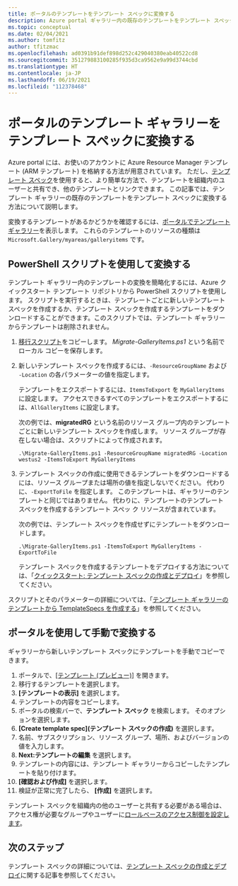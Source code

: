 ```yaml
---
title: ポータルのテンプレートをテンプレート スペックに変換する
description: Azure portal ギャラリー内の既存のテンプレートをテンプレート スペックに変換する方法について説明します。
ms.topic: conceptual
ms.date: 02/04/2021
ms.author: tomfitz
author: tfitzmac
ms.openlocfilehash: ad0391b91def898d252c429040380eab40522cd8
ms.sourcegitcommit: 351279883100285f935d3ca9562e9a99d3744cbd
ms.translationtype: HT
ms.contentlocale: ja-JP
ms.lasthandoff: 06/19/2021
ms.locfileid: "112378468"
---
```

# <a name="convert-template-gallery-in-portal-to-template-specs"></a>ポータルのテンプレート ギャラリーをテンプレート スペックに変換する

Azure portal には、お使いのアカウントに Azure Resource Manager テンプレート (ARM テンプレート) を格納する方法が用意されています。 ただし、[テンプレート スペック](template-specs.md)を使用すると、より簡単な方法で、テンプレートを組織内のユーザーと共有でき、他のテンプレートとリンクできます。 この記事では、テンプレート ギャラリーの既存のテンプレートをテンプレート スペックに変換する方法について説明します。

変換するテンプレートがあるかどうかを確認するには、[ポータルでテンプレート ギャラリー](https://portal.azure.com/#blade/HubsExtension/BrowseResourceBlade/resourceType/Microsoft.Gallery%2Fmyareas%2Fgalleryitems)を表示します。 これらのテンプレートのリソースの種類は `Microsoft.Gallery/myareas/galleryitems` です。

## <a name="convert-with-powershell-script"></a>PowerShell スクリプトを使用して変換する

テンプレート ギャラリー内のテンプレートの変換を簡略化するには、Azure クイックスタート テンプレート リポジトリから PowerShell スクリプトを使用します。 スクリプトを実行するときは、テンプレートごとに新しいテンプレート スペックを作成するか、テンプレート スペックを作成するテンプレートをダウンロードすることができます。このスクリプトでは、テンプレート ギャラリーからテンプレートは削除されません。

1. [移行スクリプト](https://github.com/Azure/azure-quickstart-templates/blob/master/quickstarts/microsoft.resources/templatespec-migrate-create/Migrate-GalleryItems.ps1)をコピーします。 *Migrate-GalleryItems.ps1* という名前でローカル コピーを保存します。
1. 新しいテンプレート スペックを作成するには、`-ResourceGroupName` および `-Location` の各パラメーターの値を指定します。

   テンプレートをエクスポートするには、`ItemsToExport` を `MyGalleryItems` に設定します。 アクセスできるすべてのテンプレートをエクスポートするには、`AllGalleryItems` に設定します。

   次の例では、**migratedRG** という名前のリソース グループ内のテンプレートごとに新しいテンプレート スペックを作成します。 リソース グループが存在しない場合は、スクリプトによって作成されます。

   ```azurepowershell
   .\Migrate-GalleryItems.ps1 -ResourceGroupName migratedRG -Location westus2 -ItemsToExport MyGalleryItems
   ```

1. テンプレート スペックの作成に使用できるテンプレートをダウンロードするには、リソース グループまたは場所の値を指定しないでください。 代わりに、`-ExportToFile` を指定します。 このテンプレートは、ギャラリーのテンプレートと同じではありません。 代わりに、テンプレートのテンプレート スペックを作成するテンプレート スペッ ク リソースが含まれています。

   次の例では、テンプレート スペックを作成せずにテンプレートをダウンロードします。

   ```azurepowershell
   .\Migrate-GalleryItems.ps1 -ItemsToExport MyGalleryItems -ExportToFile
   ```

   テンプレート スペックを作成するテンプレートをデプロイする方法については、「[クイックスタート: テンプレート スペックの作成とデプロイ](quickstart-create-template-specs.md)」を参照してください。

スクリプトとそのパラメーターの詳細については、「[テンプレート ギャラリーのテンプレートから TemplateSpecs を作成する](https://github.com/Azure/azure-quickstart-templates/tree/master/quickstarts/microsoft.resources/templatespec-migrate-create)」を参照してください。

## <a name="manually-convert-through-portal"></a>ポータルを使用して手動で変換する

ギャラリーから新しいテンプレート スペックにテンプレートを手動でコピーできます。

1. ポータルで、[[テンプレート (プレビュー)]](https://portal.azure.com/#blade/HubsExtension/BrowseResourceBlade/resourceType/Microsoft.Gallery%2Fmyareas%2Fgalleryitems) を開きます。
1. 移行するテンプレートを選択します。
1. **[テンプレートの表示]** を選択します。
1. テンプレートの内容をコピーします。
1. ポータルの検索バーで、**テンプレート スペック** を検索します。 そのオプションを選択します。
1. **[Create template spec]\(テンプレート スペックの作成\)** を選択します。
1. 名前、サブスクリプション、リソース グループ、場所、およびバージョンの値を入力します。
1. **Next:テンプレートの編集** を選択します。
1. テンプレートの内容には、テンプレート ギャラリーからコピーしたテンプレートを貼り付けます。
1. **[確認および作成]** を選択します。
1. 検証が正常に完了したら、 **[作成]** を選択します。

テンプレート スペックを組織内の他のユーザーと共有する必要がある場合は、アクセス権が必要なグループやユーザーに[ロールベースのアクセス制御を設定します](../../role-based-access-control/tutorial-role-assignments-group-powershell.md)。

## <a name="next-steps"></a>次のステップ

テンプレート スペックの詳細については、[テンプレート スペックの作成とデプロイ](template-specs.md)に関する記事を参照してください。
